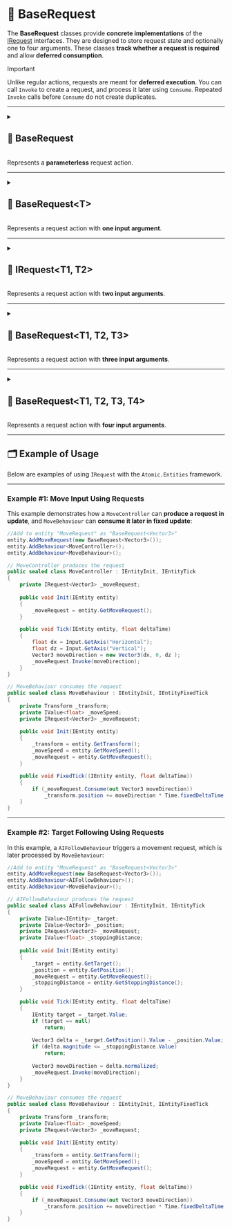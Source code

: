 # 🧩 BaseRequest

The **BaseRequest** classes provide **concrete implementations** of the [IRequest](IRequest.md) interfaces. They are
designed to store request state and optionally one to four arguments. These classes **track whether a request is
required** and allow **deferred consumption**.

> [!IMPORTANT]
> Unlike regular actions, requests are meant for **deferred execution**. You can call `Invoke` to create a request, and
> process it later using `Consume`. Repeated `Invoke` calls before `Consume` do not create duplicates.

---

<details>
  <summary>
    <h2>🧩 BaseRequest</h2>
    <br> Represents a <b>parameterless</b> request action.
  </summary>

<br>

```csharp
public class BaseRequest : IRequest
```

---

### 🔑 Properties

#### `Required`

```csharp
public bool Required { get; }
```

- **Description:** Indicates whether the request must be handled.

---

### 🏹 Methods

#### `Invoke()`

```csharp
public void Invoke();
```

- **Description:** Executes the request.

#### `Consume()`

```csharp
public bool Consume();
```

- **Description:** Attempts to consume the request.
- **Returns:** `true` if successfully consumed; otherwise `false`.

</details>

---

<details>
  <summary>
    <h2>🧩 BaseRequest&lt;T&gt;</h2>
    <br> Represents a request action with <b>one input argument</b>.
  </summary>

<br>

```csharp
public class BaseRequest<T> : IRequest<T>
```

- **Type parameter:** `T` — type of the argument.

---

### 🔑 Properties

#### `Required`

```csharp
public bool Required { get; }
```

- **Description:** Indicates whether the request is currently required.

#### `Arg`

```csharp
public T Arg { get; }
```

- **Description:** The stored argument.

---

### 🏹 Methods

#### `Invoke(T)`

```csharp
public void Invoke(T arg);
```

- **Description:** Marks the request as required and stores the argument.
- **Parameter:** `arg` — the input argument.

#### `Consume(out T)`

```csharp
public bool Consume(out T arg);
```

- **Description:** Attempts to consume the request and retrieve the argument.
- **Output parameter:** `arg` — the argument if successfully consumed.
- **Returns:** `true` if the request was required and is now consumed.

#### `TryGet(out T)`

```csharp
public bool TryGet(out T arg);
```

- **Description:** Attempts to retrieve the argument without consuming the request.
- **Output parameter:** `arg` — the stored argument.
- **Returns:** `true` if the request is currently required.

</details>

---


<details>
  <summary>
    <h2>🧩 IRequest&lt;T1, T2&gt;</h2>
    <br> Represents a request action with <b>two input arguments</b>.
  </summary>

<br>

```csharp
public class BaseRequest<T1, T2> : IRequest<T1, T2>
```

- **Type parameters:**
    - `T1` — first argument
    - `T2` — second argument

---

### 🔑 Properties

#### `Required`

```csharp
public bool Required { get; }
```

- **Description:** Indicates whether the request is currently required.

#### `Arg1`

```csharp
public T1 Arg1 { get; }
```

- **Description:** The first argument.

#### `Arg2`

```csharp
public T2 Arg2 { get; }
```

- **Description:** The second argument.

---

### 🏹 Methods

#### `Invoke(T1, T2)`

```csharp
public void Invoke(T1 arg1, T2 arg2);
```

- **Description:** Marks the request as required and stores both arguments.
- **Parameters:** `arg1`, `arg2` — the input arguments.

#### `Consume(out T1, out T2)`

```csharp
public bool Consume(out T1 arg1, out T2 arg2);
```

- **Description:** Attempts to consume the request and retrieve both arguments.
- **Output parameters:** `arg1`, `arg2` — the stored arguments.
- **Returns:** `true` if the request was required and is now consumed.

#### `TryGet(out T1, out T2)`

```csharp
public bool TryGet(out T1 arg1, out T2 arg2);
```

- **Description:** Attempts to retrieve both arguments without consuming the request.
- **Output parameters:** `arg1`, `arg2` — the stored arguments.
- **Returns:** `true` if the request is currently required.

</details>

---

<details>
  <summary>
    <h2>🧩 BaseRequest&lt;T1, T2, T3&gt;</h2>
    <br> Represents a request action with <b>three input arguments</b>.
  </summary>

<br>

```csharp
public class BaseRequest<T1, T2, T3> : IRequest<T1, T2, T3>
```

- **Type parameters:**
    - `T1` — first argument
    - `T2` — second argument
    - `T3` — third argument

---

### 🔑 Properties

#### `Required`

```csharp
public bool Required { get; }
```

- **Description:** Indicates whether the request is currently required.

#### `Arg1`

```csharp
public T1 Arg1 { get; }
```

- **Description:** The first argument.

#### `Arg2`

```csharp
public T2 Arg2 { get; }
```

- **Description:** The second argument.

#### `Arg3`

```csharp
public T3 Arg3 { get; }
```

- **Description:** The third argument.

---

### 🏹 Methods

#### `Invoke(T1, T2, T3)`

```csharp
public void Invoke(T1 arg1, T2 arg2, T3 arg3);
```

- **Description:** Marks the request as required and stores all three arguments.
- **Parameters:** `arg1`, `arg2`, `arg3` — the input arguments.

#### `Consume(out T1, out T2, out T3)`

```csharp
public bool Consume(out T1 arg1, out T2 arg2, out T3 arg3);
```

- **Description:** Attempts to consume the request and retrieve all arguments.
- **Output parameters:** `arg1`, `arg2`, `arg3` — the stored arguments.
- **Returns:** `true` if the request was required and is now consumed.

#### `TryGet(out T1, out T2, out T3)`

```csharp
public bool TryGet(out T1 arg1, out T2 arg2, out T3 arg3);
```

- **Description:** Attempts to retrieve all arguments without consuming the request.
- **Output parameters:** `arg1`, `arg2`, `arg3` — the stored arguments.
- **Returns:** `true` if the request is currently required.

</details>

---

<details>
  <summary>
    <h2>🧩 BaseRequest&lt;T1, T2, T3, T4&gt;</h2>
    <br> Represents a request action with <b>four input arguments</b>.
  </summary>

<br>

```csharp
public class BaseRequest<T1, T2, T3, T4> : IRequest<T1, T2, T3, T4>
```
- **Type parameters:**
    - `T1` — first argument
    - `T2` — second argument
    - `T3` — third argument
    - `T4` — fourth argument

---

### 🔑 Properties

#### `Required`

```csharp
public bool Required { get; }
```

- **Description:** Indicates whether the request is currently required.

#### `Arg1`

```csharp
public T1 Arg1 { get; }
```

- **Description:** The first argument.

#### `Arg2`

```csharp
public T2 Arg2 { get; }
```

- **Description:** The second argument.

#### `Arg3`

```csharp
public T3 Arg3 { get; }
```

- **Description:** The third argument.

#### `Arg4`

```csharp
public T4 Arg4 { get; }
```

- **Description:** The fourth argument.

---

### 🏹 Methods

#### `Invoke(T1, T2, T3, T4)`

```csharp
public void Invoke(T1 arg1, T2 arg2, T3 arg3, T4 arg4);
```

- **Description:** Marks the request as required and stores all four arguments.
- **Parameters:** `arg1`, `arg2`, `arg3`, `arg4` — the input arguments.

#### `Consume(out T1, out T2, out T3, out T4)`

```csharp
public bool Consume(out T1 arg1, out T2 arg2, out T3 arg3, out T4 arg4);
```

- **Description:** Attempts to consume the request and retrieve all arguments.
- **Output parameters:** `arg1`, `arg2`, `arg3`, `arg4` — the stored arguments.
- **Returns:** `true` if the request was required and is now consumed.

#### `TryGet(out T1, out T2, out T3, out T4)`

```csharp
public bool TryGet(out T1 arg1, out T2 arg2, out T3 arg3, out T4 arg4);
```

- **Description:** Attempts to retrieve all arguments without consuming the request.
- **Output parameters:** `arg1`, `arg2`, `arg3`, `arg4` — the stored arguments.
- **Returns:** `true` if the request is currently required.

</details>

---

## 🗂 Example of Usage

Below are examples of using `IRequest` with the `Atomic.Entities` framework.

---

### Example #1: Move Input Using Requests

This example demonstrates how a `MoveController` can **produce a request in update**, and `MoveBehaviour` can **consume
it later in fixed update**:

```csharp
//Add to entity "MoveRequest" as "BaseRequest<Vector3>"
entity.AddMoveRequest(new BaseRequest<Vector3>());
entity.AddBehaviour<MoveController>();
entity.AddBehaviour<MoveBehaviour>();
```

```csharp
// MoveController produces the request
public sealed class MoveController : IEntityInit, IEntityTick
{
    private IRequest<Vector3> _moveRequest;
    
    public void Init(IEntity entity)
    {
        _moveRequest = entity.GetMoveRequest();    
    }

    public void Tick(IEntity entity, float deltaTime)
    {
        float dx = Input.GetAxis("Horizontal");
        float dz = Input.GetAxis("Vertical");
        Vector3 moveDirection = new Vector3(dx, 0, dz );
        _moveRequest.Invoke(moveDirection);
    }
}
```

```csharp
// MoveBehaviour consumes the request
public sealed class MoveBehaviour : IEntityInit, IEntityFixedTick
{
    private Transform _transform;
    private IValue<float> _moveSpeed;
    private IRequest<Vector3> _moveRequest;

    public void Init(IEntity entity)
    {
        _transform = entity.GetTransform();
        _moveSpeed = entity.GetMoveSpeed();
        _moveRequest = entity.GetMoveRequest();
    }

    public void FixedTick((IEntity entity, float deltaTime))
    {
        if (_moveRequest.Consume(out Vector3 moveDirection))
            _transform.position += moveDirection * Time.fixedDeltaTime * _moveSpeed.Value;
    }
}
```

---

### Example #2: Target Following Using Requests

In this example, a `AIFollowBehaviour` triggers a movement request, which is later processed by `MoveBehaviour`:

```csharp
//Add to entity "MoveRequest" as "BaseRequest<Vector3>"
entity.AddMoveRequest(new BaseRequest<Vector3>());
entity.AddBehaviour<AIFollowBehaviour>();
entity.AddBehaviour<MoveBehaviour>();
```

```csharp
// AIFollowBehaviour produces the request
public sealed class AIFollowBehaviour : IEntityInit, IEntityTick
{
    private IValue<IEntity> _target;
    private IValue<Vector3> _position;
    private IRequest<Vector3> _moveRequest;
    private IValue<float> _stoppingDistance;
    
    public void Init(IEntity entity)
    {
        _target = entity.GetTarget();
        _position = entity.GetPosition();
        _moveRequest = entity.GetMoveRequest();    
        _stoppingDistance = entity.GetStoppingDistance();
    }

    public void Tick(IEntity entity, float deltaTime)
    {
        IEntity target = _target.Value;
        if (target == null)
            return;
        
        Vector3 delta = _target.GetPosition().Value - _position.Value;
        if (delta.magnitude <= _stoppingDistance.Value)
            return;
        
        Vector3 moveDirection = delta.normalized;
        _moveRequest.Invoke(moveDirection);
    }
}
```

```csharp
// MoveBehaviour consumes the request
public sealed class MoveBehaviour : IEntityInit, IEntityFixedTick
{
    private Transform _transform;
    private IValue<float> _moveSpeed;
    private IRequest<Vector3> _moveRequest;

    public void Init(IEntity entity)
    {
        _transform = entity.GetTransform();
        _moveSpeed = entity.GetMoveSpeed();
        _moveRequest = entity.GetMoveRequest();
    }

    public void FixedTick((IEntity entity, float deltaTime))
    {
        if (_moveRequest.Consume(out Vector3 moveDirection))
            _transform.position += moveDirection * Time.fixedDeltaTime * _moveSpeed.Value;
    }
}
```